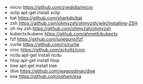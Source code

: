 - micro			  https://github.com/zyedidia/micro
- xclip			  apt-get install xclip
- bat			  https://github.com/sharkdp/bat
- zsh			  https://github.com/ohmyzsh/ohmyzsh/wiki/Installing-ZSH
- oh my zsh 	  https://github.com/ohmyzsh/ohmyzsh
- kubectx/kubens  https://github.com/ahmetb/kubectx
- fzf			  https://github.com/junegunn/fzf
- curlie		  https://github.com/rs/curlie
- croc			  https://github.com/schollz/croc
- ncdu            apt-get install ncdu
- htop            apt-get install htop
- tree            apt-get install tree
- dive			  https://github.com/wagoodman/dive
- exa			  https://github.com/ogham/exa
